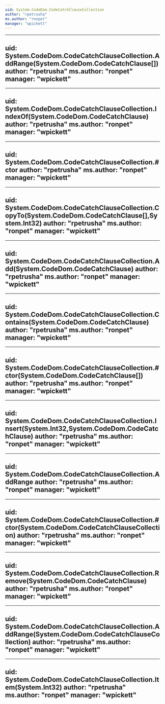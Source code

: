 ```yaml
---
uid: System.CodeDom.CodeCatchClauseCollection
author: "rpetrusha"
ms.author: "ronpet"
manager: "wpickett"
---
```


---
uid: System.CodeDom.CodeCatchClauseCollection.AddRange(System.CodeDom.CodeCatchClause[])
author: "rpetrusha"
ms.author: "ronpet"
manager: "wpickett"
---

---
uid: System.CodeDom.CodeCatchClauseCollection.IndexOf(System.CodeDom.CodeCatchClause)
author: "rpetrusha"
ms.author: "ronpet"
manager: "wpickett"
---

---
uid: System.CodeDom.CodeCatchClauseCollection.#ctor
author: "rpetrusha"
ms.author: "ronpet"
manager: "wpickett"
---

---
uid: System.CodeDom.CodeCatchClauseCollection.CopyTo(System.CodeDom.CodeCatchClause[],System.Int32)
author: "rpetrusha"
ms.author: "ronpet"
manager: "wpickett"
---

---
uid: System.CodeDom.CodeCatchClauseCollection.Add(System.CodeDom.CodeCatchClause)
author: "rpetrusha"
ms.author: "ronpet"
manager: "wpickett"
---

---
uid: System.CodeDom.CodeCatchClauseCollection.Contains(System.CodeDom.CodeCatchClause)
author: "rpetrusha"
ms.author: "ronpet"
manager: "wpickett"
---

---
uid: System.CodeDom.CodeCatchClauseCollection.#ctor(System.CodeDom.CodeCatchClause[])
author: "rpetrusha"
ms.author: "ronpet"
manager: "wpickett"
---

---
uid: System.CodeDom.CodeCatchClauseCollection.Insert(System.Int32,System.CodeDom.CodeCatchClause)
author: "rpetrusha"
ms.author: "ronpet"
manager: "wpickett"
---

---
uid: System.CodeDom.CodeCatchClauseCollection.AddRange
author: "rpetrusha"
ms.author: "ronpet"
manager: "wpickett"
---

---
uid: System.CodeDom.CodeCatchClauseCollection.#ctor(System.CodeDom.CodeCatchClauseCollection)
author: "rpetrusha"
ms.author: "ronpet"
manager: "wpickett"
---

---
uid: System.CodeDom.CodeCatchClauseCollection.Remove(System.CodeDom.CodeCatchClause)
author: "rpetrusha"
ms.author: "ronpet"
manager: "wpickett"
---

---
uid: System.CodeDom.CodeCatchClauseCollection.AddRange(System.CodeDom.CodeCatchClauseCollection)
author: "rpetrusha"
ms.author: "ronpet"
manager: "wpickett"
---

---
uid: System.CodeDom.CodeCatchClauseCollection.Item(System.Int32)
author: "rpetrusha"
ms.author: "ronpet"
manager: "wpickett"
---
